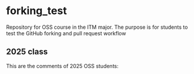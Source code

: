 # forking_test
Repository for OSS course in the ITM major. The purpose is for students to test the GitHub forking and pull request workflow

## 2025 class

This are the comments of 2025 OSS students:

